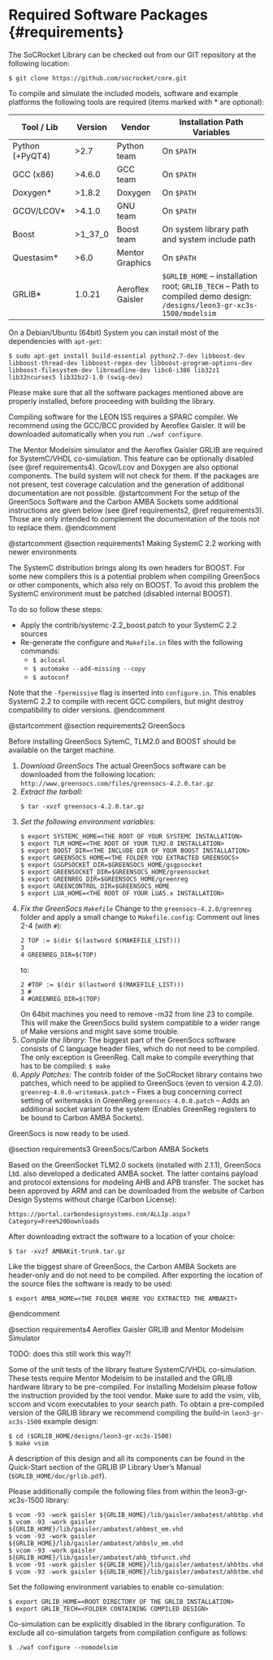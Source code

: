 Required Software Packages {#requirements}
=========================================================

The SoCRocket Library can be checked out from our GIT repository at the following location:

    $ git clone https://github.com/socrocket/core.git

To compile and simulate the included models, software and example platforms the following tools are required (items marked with * are optional):

Tool / Lib         | Version    | Vendor                    | Installation Path Variables
------------------ | ---------- | ------------------------- | ---------------------------
Python (+PyQT4)    | >2.7       | Python team               | On `$PATH`
GCC (x86)          | >4.6.0     | GCC team                  | On `$PATH`
Doxygen*           | >1.8.2     | Doxygen                   | On `$PATH`
GCOV/LCOV*         | >4.1.0     | GNU team                  | On `$PATH`
Boost              | >1_37_0    | Boost team                | On system library path and system include path 
Questasim*         | >6.0       | Mentor Graphics           | On `$PATH`
GRLIB*             | 1.0.21     | Aeroflex Gaisler          | `$GRLIB_HOME` – installation root; `GRLIB_TECH` – Path to compiled demo design: `/designs/leon3-gr-xc3s-1500/modelsim`

On a Debian/Ubuntu (64bit) System you can install most of the dependencies with `apt-get`:

    $ sudo apt-get install build-essential python2.7-dev libboost-dev libboost-thread-dev libboost-regex-dev libboost-program-options-dev libboost-filesystem-dev libreadline-dev libc6-i386 lib32z1 lib32ncurses5 lib32bz2-1.0 (swig-dev)

Please make sure that all the software packages mentioned above are properly installed, before proceeding with building the library. 

Compiling software for the LEON ISS requires a SPARC compiler. 
We recommend using the GCC/BCC provided by Aeroflex Gaisler. 
It will be downloaded automatically when you run `./waf configure`.

The Mentor Modelsim simulator and the Aeroflex Gaisler GRLIB are required for SystemC/VHDL co-simulation. 
This feature can be optionally disabled (see @ref requirements4).
Gcov/Lcov and Doxygen are also optional components. The build system will not check for them. 
If the packages are not present, test coverage calculation and the generation of additional documentation are not possible.
@startcomment
For the setup of the GreenSocs Software and the Carbon AMBA Sockets some additional instructions are given below (see @ref requirements2, @ref requirements3). 
Those are only intended to complement the documentation of the tools not to replace them.
@endcomment

@startcomment
@section requirements1 Making SystemC 2.2 working with newer environments

The SystemC distribution brings along its own headers for BOOST. 
For some new compilers this is a potential problem when compiling GreenSocs or other components, which also rely on BOOST. 
To avoid this problem the SystemC environment must be patched (disabled internal BOOST).

To do so follow these steps:
- Apply the contrib/systemc-2.2_boost.patch to your SystemC 2.2 sources
- Re-generate the configure and `Makefile.in` files with the following commands:
  + `$ aclocal`
  + `$ automake --add-missing --copy`
  + `$ autoconf`

Note that the `-fpermissive` flag is inserted into `configure.in`. 
This enables SystemC 2.2 to compile with recent GCC compilers, but might destroy compatibility to older versions.
@endcomment

@startcomment
@section requirements2 GreenSocs

Before installing GreenSocs SytemC, TLM2.0 and BOOST should be available on the target machine. 

1. *Download GreenSocs*
   The actual GreenSocs software can be downloaded from the following location:
   `http://www.greensocs.com/files/greensocs-4.2.0.tar.gz`
2. *Extract the tarball:*
   ~~~
   $ tar -xvzf greensocs-4.2.0.tar.gz
   ~~~
3. *Set the following environment variables:*
   ~~~
   $ export SYSTEMC_HOME=<THE ROOT OF YOUR SYSTEMC INSTALLATION>
   $ export TLM_HOME=<THE ROOT OF YOUR TLM2.0 INSTALLATION>
   $ export BOOST_DIR=<THE INCLUDE DIR OF YOUR BOOST INSTALLATION>
   $ export GREENSOCS_HOME=<THE FOLDER YOU EXTRACTED GREENSOCS>
   $ export GSGPSOCKET_DIR=$GREENSOCS_HOME/gsgpsocket
   $ export GREENSOCKET_DIR=$GREENSOCS_HOME/greensocket
   $ export GREENREG_DIR=$GREENSOCS_HOME/greenreg
   $ export GREENCONTROL_DIR=$GREENSOCS_HOME
   $ export LUA_HOME=<THE ROOT OF YOUR LUA5.x INSTALLATION>
   ~~~
4. *Fix the GreenSocs `Makefile`*
   Change to the `greensocs-4.2.0/greenreg` folder and apply a small change to `Makefile.config`:
   Comment out lines 2-4 (with `#`):
   ~~~
   2 TOP := $(dir $(lastword $(MAKEFILE_LIST)))
   3 
   4 GREENREG_DIR=$(TOP)
   ~~~
   to:
   ~~~
   2 #TOP := $(dir $(lastword $(MAKEFILE_LIST)))
   3 #
   4 #GREENREG_DIR=$(TOP)
   ~~~
   On 64bit machines you need to remove -m32 from line 23 to compile.
   This will make the GreenSocs build system compatible to a wider range of Make versions and might save some trouble.
5. *Compile the library:*
   The biggest part of the GreenSocs software consists of C language header files, which do not need to be compiled. 
   The only exception is GreenReg. 
   Call make to compile everything that has to be compiled:
   `$ make`
6. *Apply Patches:*
   The contrib folder of the SoCRocket library contains two patches, which need to be applied to GreenSocs (even to version 4.2.0).
   `greenreg-4.0.0-writemask.patch` – Fixes a bug concerning correct setting of writemasks in GreenReg
   `greensocs-4.0.0.patch` – Adds an additional socket variant to the system (Enables GreenReg registers to be bound to Carbon AMBA Sockets).

GreenSocs is now ready to be used.

@section requirements3 GreenSocs/Carbon AMBA Sockets

Based on the GreenSocket TLM2.0 sockets (installed with 2.1.1), GreenSocs Ltd. also developed a dedicated AMBA socket. 
The latter contains payload and protocol extensions for modeling AHB and APB transfer. 
The socket has been approved by ARM and can be downloaded from the website of Carbon Design Systems without charge (Carbon License):

    https://portal.carbondesignsystems.com/ALLIp.aspx?Category=Free%20Downloads

After downloading extract the software to a location of your choice:

    $ tar -xvzf AMBAKit-trunk.tar.gz

Like the biggest share of GreenSocs, the Carbon AMBA Sockets are header-only and do not need to be compiled. 
After exporting the location of the source files the software is ready to be used:

    $ export AMBA_HOME=<THE FOLDER WHERE YOU EXTRACTED THE AMBAKIT>
@endcomment

@section requirements4 Aeroflex Gaisler GRLIB and Mentor Modelsim Simulator

TODO: does this still work this way?!

Some of the unit tests of the library feature SystemC/VHDL co-simulation. 
These tests require Mentor Modelsim to be installed and the GRLIB hardware library to be pre-compiled.
For installing Modelsim please follow the instruction provided by the tool vendor. 
Make sure to add the vsim, vlib, sccom and vcom executables to your search path.
To obtain a pre-compiled version of the GRLIB library we recommend compiling the build-in `leon3-gr-xc3s-1500` example design:

    $ cd ($GRLIB_HOME/designs/leon3-gr-xc3s-1500) 
    $ make vsim

A description of this design and all its components can be found in the Quick-Start section of the GRLIB IP Library User’s Manual (`$GRLIB_HOME/doc/grlib.pdf`).

Please additionally compile the following files from within the leon3-gr-xc3s-1500 library:

    $ vcom -93 -work gaisler ${GRLIB_HOME}/lib/gaisler/ambatest/ahbtbp.vhd
    $ vcom -93 -work gaisler ${GRLIB_HOME}/lib/gaisler/ambatest/ahbmst_em.vhd
    $ vcom -93 -work gaisler ${GRLIB_HOME}/lib/gaisler/ambatest/ahbslv_em.vhd
    $ vcom -93 -work gaisler ${GRLIB_HOME}/lib/gaisler/ambatest/ahb_tbfunct.vhd
    $ vcom -93 -work gaisler ${GRLIB_HOME}/lib/gaisler/ambatest/ahbtbs.vhd
    $ vcom -93 -work gaisler ${GRLIB_HOME}/lib/gaisler/ambatest/ahbtbm.vhd

Set the following environment variables to enable co-simulation:

    $ export GRLIB_HOME=<ROOT DIRECTORY OF THE GRLIB INSTALLATION>
    $ export GRLIB_TECH=<FOLDER CONTAINING COMPILED DESIGN>

Co-simulation can be explicitly disabled in the library configuration. To exclude all co-simulation targets from compilation configure as follows:

    $ ./waf configure --nomodelsim
